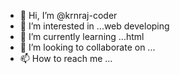 - 👋 Hi, I’m @krnraj-coder
- 👀 I’m interested in ...web developing
- 🌱 I’m currently learning ...html
- 💞️ I’m looking to collaborate on ...
- 📫 How to reach me ...

<!---
krnraj-coder/krnraj-coder is a ✨ special ✨ repository because its `README.md` (this file) appears on your GitHub profile.
You can click the Preview link to take a look at your changes.
--->
